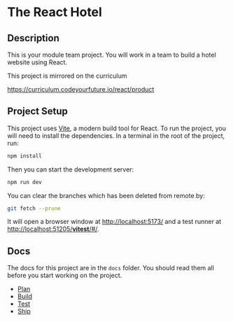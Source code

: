# The React Hotel

## Description

This is your module team project. You will work in a team to build a hotel website using React.

This project is mirrored on the curriculum

https://curriculum.codeyourfuture.io/react/product

## Project Setup

This project uses [Vite](https://vitejs.dev/guide/), a modern build tool for React. To run the project, you will need to install the dependencies. In a terminal in the root of the project, run:

```zsh
npm install
```

Then you can start the development server:

```zsh
npm run dev
```

You can clear the branches which has been deleted from remote by:

```zsh
git fetch --prune
```

It will open a browser window at [http://localhost:5173/](http://localhost:5173/) and a test runner at [http://localhost:51205/**vitest**/#/](http://localhost:51205/__vitest__/#/).

## Docs

The docs for this project are in the `docs` folder. You should read them all before you start working on the project.

- [Plan](docs/plan/readme.md)
- [Build](docs/build/readme.md)
- [Test](docs/test/readme.md)
- [Ship](docs/ship/readme.md)
